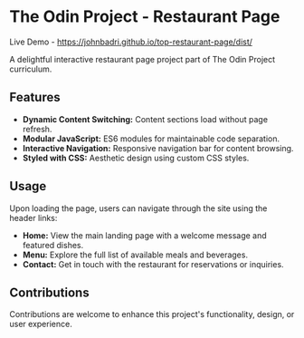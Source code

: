 # The Odin Project - Restaurant Page

Live Demo - https://johnbadri.github.io/top-restaurant-page/dist/

A delightful interactive restaurant page project part of The Odin Project curriculum.

## Features

- **Dynamic Content Switching:** Content sections load without page refresh.
- **Modular JavaScript:** ES6 modules for maintainable code separation.
- **Interactive Navigation:** Responsive navigation bar for content browsing.
- **Styled with CSS:** Aesthetic design using custom CSS styles.

## Usage

Upon loading the page, users can navigate through the site using the header links:

- **Home:** View the main landing page with a welcome message and featured dishes.
- **Menu:** Explore the full list of available meals and beverages.
- **Contact:** Get in touch with the restaurant for reservations or inquiries.

## Contributions

Contributions are welcome to enhance this project's functionality, design, or user experience.
